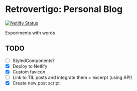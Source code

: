 # Retrovertigo: Personal Blog

[![Netlify Status](https://api.netlify.com/api/v1/badges/d3a4a4b2-5929-4593-aaaf-47a6b5485d42/deploy-status)](https://app.netlify.com/sites/retrovertigo/deploys)

Experiments with words

## TODO
- [ ] StyledComponents?
- [X] Deploy to Netlify
- [X] Custom favicon
- [ ] Link to TIL posts and integrate them + excerpt (using API)
- [X] Create new post script
